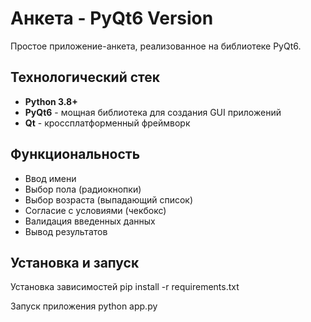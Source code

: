# Анкета - PyQt6 Version

Простое приложение-анкета, реализованное на библиотеке PyQt6.

## Технологический стек
- **Python 3.8+**
- **PyQt6** - мощная библиотека для создания GUI приложений
- **Qt** - кроссплатформенный фреймворк

## Функциональность
- Ввод имени
- Выбор пола (радиокнопки)
- Выбор возраста (выпадающий список) 
- Согласие с условиями (чекбокс)
- Валидация введенных данных
- Вывод результатов

## Установка и запуск

 Установка зависимостей
pip install -r requirements.txt

 Запуск приложения
python app.py
